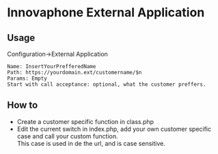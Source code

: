 # Innovaphone External Application


## Usage
Configuration->External Application
```
Name: InsertYourPrefferedName
Path: https://yourdomain.ext/customername/$n
Params: Empty
Start with call acceptance: optional, what the customer preffers.
```

## How to
* Create a customer specific function in class.php
* Edit the current switch in index.php, add your own customer specific case and call your custom function.<br/>
This case is used in de the url, and is case sensitive.
